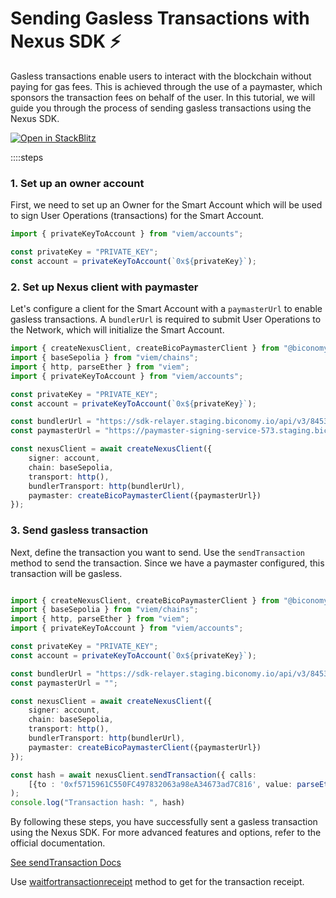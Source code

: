 # Sending Gasless Transactions with Nexus SDK ⚡️

Gasless transactions enable users to interact with the blockchain without paying for gas fees. This is achieved through the use of a paymaster, which sponsors the transaction fees on behalf of the user. In this tutorial, we will guide you through the process of sending gasless transactions using the Nexus SDK.

[![Open in StackBlitz](https://developer.stackblitz.com/img/open_in_stackblitz.svg)](https://stackblitz.com/github/bcnmy/examples/tree/main/nextjs-tutorial-gasless-transaction)

::::steps

### 1. Set up an owner account
First, we need to set up an Owner for the Smart Account which will be used to sign User Operations (transactions) for the Smart Account.

```typescript twoslash
import { privateKeyToAccount } from "viem/accounts";

const privateKey = "PRIVATE_KEY";
const account = privateKeyToAccount(`0x${privateKey}`);
```

### 2. Set up Nexus client with paymaster
Let's configure a client for the Smart Account with a `paymasterUrl` to enable gasless transactions. A `bundlerUrl` is required to submit User Operations to the Network, which will initialize the Smart Account.

```typescript twoslash
import { createNexusClient, createBicoPaymasterClient } from "@biconomy/sdk";
import { baseSepolia } from "viem/chains"; 
import { http, parseEther } from "viem";
import { privateKeyToAccount } from "viem/accounts";

const privateKey = "PRIVATE_KEY";
const account = privateKeyToAccount(`0x${privateKey}`);

const bundlerUrl = "https://sdk-relayer.staging.biconomy.io/api/v3/84532/nJPK7B3ru.dd7f7861-190d-41bd-af80-6877f74b8f44";
const paymasterUrl = "https://paymaster-signing-service-573.staging.biconomy.io/api/v2/84532/B9WAdEWiO.33d618eb-de60-43ef-93b9-7e10d6fcd692";

const nexusClient = await createNexusClient({
    signer: account,
    chain: baseSepolia,
    transport: http(),
    bundlerTransport: http(bundlerUrl),
    paymaster: createBicoPaymasterClient({paymasterUrl})
});
```

### 3. Send gasless transaction
Next, define the transaction you want to send. Use the `sendTransaction` method to send the transaction. Since we have a paymaster configured, this transaction will be gasless.

```typescript twoslash

import { createNexusClient, createBicoPaymasterClient } from "@biconomy/sdk";
import { baseSepolia } from "viem/chains"; 
import { http, parseEther } from "viem";
import { privateKeyToAccount } from "viem/accounts";

const privateKey = "PRIVATE_KEY";
const account = privateKeyToAccount(`0x${privateKey}`);

const bundlerUrl = "https://sdk-relayer.staging.biconomy.io/api/v3/84532/nJPK7B3ru.dd7f7861-190d-41bd-af80-6877f74b8f44";
const paymasterUrl = "";

const nexusClient = await createNexusClient({
    signer: account,
    chain: baseSepolia,
    transport: http(),
    bundlerTransport: http(bundlerUrl),
    paymaster: createBicoPaymasterClient({paymasterUrl})
});

const hash = await nexusClient.sendTransaction({ calls: 
    [{to : '0xf5715961C550FC497832063a98eA34673ad7C816', value: parseEther('0.0001')}] },
);
console.log("Transaction hash: ", hash)

```

By following these steps, you have successfully sent a gasless transaction using the Nexus SDK. For more advanced features and options, refer to the official documentation.

[See sendTransaction Docs](/nexus/nexus-client/methods#sendtransaction)

Use [waitfortransactionreceipt](https://viem.sh/docs/actions/public/waitForTransactionReceipt#waitfortransactionreceipt) method to get for the transaction receipt.
